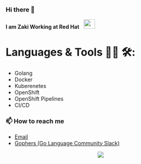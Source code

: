 

### Hi there 👋
**I am Zaki Working at Red Hat**&nbsp;&nbsp;  <img src="https://www.redhat.com/rhdc/managed-files/Logo-Red_Hat-Hat_icon-Standard-RGB.svg" width="30" height="25">

# Languages & Tools 👨‍💻 🛠:
 - Golang
 - Docker
 - Kuberenetes
 - OpenShift
 - OpenShift Pipelines
 - CI/CD


### 📫 How to reach me
- [Email](mailto:zs84907@gmail.com)
- [Gophers (Go Language Community Slack)](https://gophers.slack.com/team/U053HC02MN0)


<p align="center" >  
  <a href="https://github.com/anuraghazra/github-readme-stats"> 
<img  src="https://github-readme-stats.vercel.app/api?username=zakisk&&show_icons=true&theme=gruvbox"/>
  </a>
</p>
